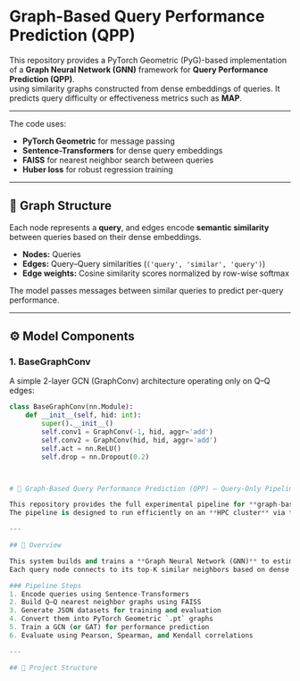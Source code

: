 # Graph-Based Query Performance Prediction (QPP)

This repository provides a PyTorch Geometric (PyG)-based implementation of a **Graph Neural Network (GNN)** framework for **Query Performance Prediction (QPP)**.  
using similarity graphs constructed from dense embeddings of queries.  It predicts query difficulty or effectiveness metrics such as **MAP**.

---

The code uses:
- **PyTorch Geometric** for message passing
- **Sentence-Transformers** for dense query embeddings
- **FAISS** for nearest neighbor search between queries
- **Huber loss** for robust regression training

---

## 🧩 Graph Structure

Each node represents a **query**, and edges encode **semantic similarity** between queries based on their dense embeddings.

- **Nodes:** Queries  
- **Edges:** Query–Query similarities (`('query', 'similar', 'query')`)  
- **Edge weights:** Cosine similarity scores normalized by row-wise softmax

The model passes messages between similar queries to predict per-query performance.

---

## ⚙️ Model Components

### 1. **BaseGraphConv**
A simple 2-layer GCN (GraphConv) architecture operating only on Q–Q edges:

```python
class BaseGraphConv(nn.Module):
    def __init__(self, hid: int):
        super().__init__()
        self.conv1 = GraphConv(-1, hid, aggr='add')
        self.conv2 = GraphConv(hid, hid, aggr='add')
        self.act = nn.ReLU()
        self.drop = nn.Dropout(0.2)



# 🧠 Graph-Based Query Performance Prediction (QPP) — Query-Only Pipeline

This repository provides the full experimental pipeline for **graph-based Query Performance Prediction (QPP)** using **query–query (Q–Q)** relations under the **BM25 baseline**.  
The pipeline is designed to run efficiently on an **HPC cluster** via the provided **SLURM batch script** (`KGQPP_qq.sh`).

---

## 🚀 Overview

This system builds and trains a **Graph Neural Network (GNN)** to estimate query effectiveness (e.g., MAP or NDCG) using **semantic relationships between queries**.  
Each query node connects to its top-K similar neighbors based on dense embeddings.

### Pipeline Steps
1. Encode queries using Sentence-Transformers  
2. Build Q–Q nearest neighbor graphs using FAISS  
3. Generate JSON datasets for training and evaluation  
4. Convert them into PyTorch Geometric `.pt` graphs  
5. Train a GCN (or GAT) for performance prediction  
6. Evaluate using Pearson, Spearman, and Kendall correlations  

---

## 📁 Project Structure
